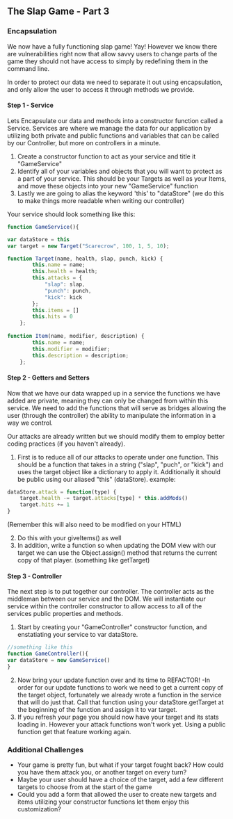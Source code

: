 ## The Slap Game - Part 3

### Encapsulation
 
We now have a fully functioning slap game! Yay! However we know there are vulnerabilities right now that allow savvy users to change parts of the game they should not have access to simply by redefining them in the command line. 

In order to protect our data we need to separate it out using encapsulation, and only allow the user to access it through methods we provide.

#### Step 1 - Service

Lets Encapsulate our data and methods into a constructor function called a Service. Services are where we manage the data for  our application by utilizing both private and public functions and variables that can be called by our Controller, but more on controllers in a minute.

1. Create a constructor function to act as your service and title it "GameService"
2. Identify all of your variables and objects that you will want to protect as a part of your service. This should be your Targets as well as your Items, and move these objects into your new "GameService" function 
3. Lastly we are going to alias the keyword 'this' to "dataStore" (we do this to make things more readable when writing our controller)

Your service should look something like this:

```javascript
function GameService(){

var dataStore = this
var target = new Target("Scarecrow", 100, 1, 5, 10);

function Target(name, health, slap, punch, kick) {
        this.name = name;
        this.health = health;
        this.attacks = {
            "slap": slap,
            "punch": punch,
            "kick": kick
        };
        this.items = []
        this.hits = 0
    };
    
function Item(name, modifier, description) {
        this.name = name;
        this.modifier = modifier;
        this.description = description;
    };
```

#### Step 2 - Getters and Setters

Now that we have our data wrapped up in a service the functions we have added are private, meaning they can only be changed from within this service. We need to add the functions that will serve as bridges allowing the user (through the controller) the ability to manipulate the information in a way we control. 

Our attacks are already written but we should modify them to employ better coding practices (if you haven't already).

1. First is to reduce all of our attacks to operate under one function. This should be a function that takes in a string ("slap", "puch", or "kick") and uses the target object like a dictionary to apply it. Additionally it should be public using our aliased "this" (dataStore). example:

```javascript
dataStore.attack = function(type) {
    target.health -= target.attacks[type] * this.addMods()
    target.hits += 1
}
```
(Remember this will also need to be modified on your HTML)

2. Do this with your giveItems() as well
3. In addition, write a function so when updating the DOM view with our target we can use the Object.assign() method  that returns the current copy of that player. (something like getTarget)

#### Step 3 - Controller

The next step is to put together our controller. The controller acts as the middleman between our service and the DOM. We will instantiate our service within the controller constructor to allow access to all of the services public properties and methods.

1. Start by creating your "GameController" constructor function, and enstatiating your service to var dataStore.
```javascript
//something like this
function GameController(){
var dataStore = new GameService()
}
```
2. Now bring your update function over and its time to REFACTOR!
    -In order for our update functions to work we need to get a current copy of the target object, fortunately we already wrote a function in the service that will do just that. Call that function using your dataStore.getTarget at the beginning of the function and assign it to var target.
3. If you refresh your page you should now have your target and its stats loading in. However your attack functions won't work yet. Using a public function get that feature working again.


### Additional Challenges

- Your game is pretty fun, but what if your target fought back? How could you have them attack you, or another target on every turn? 
- Maybe your user should have a choice of the target, add a few different targets to choose from at the start of the game
- Could you add a form that allowed the user to create new targets and items utilizing your constructor functions let them enjoy this customization? 
